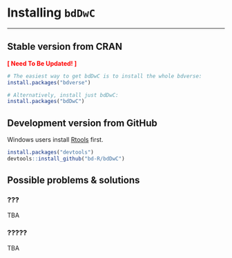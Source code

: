 # Installing `bdDwC`

***

## Stable version from CRAN

**<span style="color:red">[ Need To Be Updated! ]</span>**
```r
# The easiest way to get bdDwC is to install the whole bdverse:
install.packages("bdverse")
```

```r
# Alternatively, install just bdDwC:
install.packages("bdDwC")
```

## Development version from GitHub

Windows users install [Rtools](https://cran.r-project.org/bin/windows/Rtools/) first.

```r
install.packages("devtools")
devtools::install_github("bd-R/bdDwC")
```

## Possible problems & solutions

### ???
TBA

### ?????
TBA
